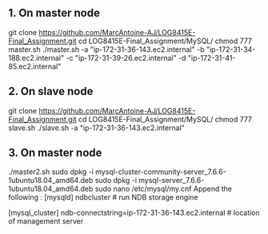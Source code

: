 ## 1. On master node
git clone https://github.com/MarcAntoine-AJ/LOG8415E-Final_Assignment.git
cd LOG8415E-Final_Assignment/MySQL/
chmod 777 master.sh
./master.sh -a "ip-172-31-36-143.ec2.internal" -b "ip-172-31-34-188.ec2.internal" -c "ip-172-31-39-26.ec2.internal" -d "ip-172-31-41-85.ec2.internal"

## 2. On slave node
git clone https://github.com/MarcAntoine-AJ/LOG8415E-Final_Assignment.git
cd LOG8415E-Final_Assignment/MySQL/
chmod 777 slave.sh
./slave.sh -a "ip-172-31-36-143.ec2.internal"

## 3. On master node
./master2.sh
sudo dpkg -i mysql-cluster-community-server_7.6.6-1ubuntu18.04_amd64.deb
sudo dpkg -i mysql-server_7.6.6-1ubuntu18.04_amd64.deb
sudo nano /etc/mysql/my.cnf
Append the following :
[mysqld]
ndbcluster  # run NDB storage engine

[mysql_cluster]
ndb-connectstring=ip-172-31-36-143.ec2.internal # location of management server